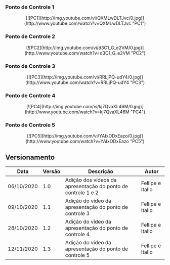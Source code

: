 ### Ponto de Controle 1
<center>
[![PC1](http://img.youtube.com/vi/QXMLwDLTJvc/0.jpg)](http://www.youtube.com/watch?v=QXMLwDLTJvc "PC1")
</center>

### Ponto de Controle 2
<center>
[![PC2](http://img.youtube.com/vi/d3C1_G_e2VM/0.jpg)](http://www.youtube.com/watch?v=d3C1_G_e2VM "PC2")
</center>

### Ponto de Controle 3
<center>
[![PC3](http://img.youtube.com/vi/RRLjPQ-udY4/0.jpg)](http://www.youtube.com/watch?v=RRLjPQ-udY4 "PC3")
</center>

### Ponto de Controle 4
<center>
[![PC4](http://img.youtube.com/vi/kj7QvaXL46M/0.jpg)](http://www.youtube.com/watch?v=kj7QvaXL46M "PC4")
</center>

### Ponto de Controle 5
<center>
[![PC5](http://img.youtube.com/vi/YAIxODxEazo/0.jpg)](http://www.youtube.com/watch?v=YAIxODxEazo "PC5")
</center>

## Versionamento
Data | Versão | Descrição | Autor 
------ | --------- | ---------- | --------
06/10/2020 | 1.0 | Adição dos vídeos da apresentação do ponto de controle 1 e 2 | Fellipe e Itallo
09/10/2020 | 1.1 | Adição do vídeo da apresentação do ponto de controle 3 | Fellipe e Itallo
28/10/2020 | 1.2 | Adição do vídeo da apresentação do ponto de controle 4 | Fellipe e Itallo
12/11/2020 | 1.3 | Adição do vídeo da apresentação do ponto de controle 5 | Fellipe e Itallo
